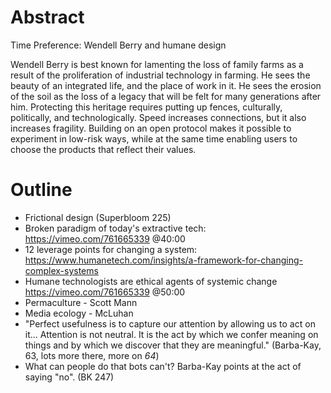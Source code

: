 # Abstract

Time Preference: Wendell Berry and humane design

Wendell Berry is best known for lamenting the loss of family farms as a result of the proliferation of industrial technology in farming. He sees the beauty of an integrated life, and the place of work in it. He sees the erosion of the soil as the loss of a legacy that will be felt for many generations after him. Protecting this heritage requires putting up fences, culturally, politically, and technologically. Speed increases connections, but it also increases fragility. Building on an open protocol makes it possible to experiment in low-risk ways, while at the same time enabling users to choose the products that reflect their values.

# Outline

- Frictional design (Superbloom 225)
- Broken paradigm of today's extractive tech: https://vimeo.com/761665339 @40:00
- 12 leverage points for changing a system: https://www.humanetech.com/insights/a-framework-for-changing-complex-systems
- Humane technologists are ethical agents of systemic change https://vimeo.com/761665339 @50:00
- Permaculture - Scott Mann
- Media ecology - McLuhan
- "Perfect usefulness is to capture our attention by allowing us to act on it... Attention is not neutral. It is the act by which we confer meaning on things and by which we discover that they are meaningful." (Barba-Kay, 63, lots more there, more on _64_)
- What can people do that bots can't? Barba-Kay points at the act of saying "no". (BK 247)

